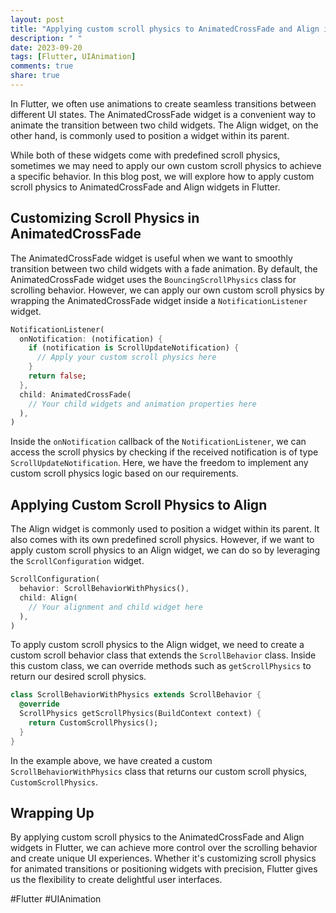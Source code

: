 ```yaml
---
layout: post
title: "Applying custom scroll physics to AnimatedCrossFade and Align in Flutter"
description: " "
date: 2023-09-20
tags: [Flutter, UIAnimation]
comments: true
share: true
---
```


In Flutter, we often use animations to create seamless transitions between different UI states. The AnimatedCrossFade widget is a convenient way to animate the transition between two child widgets. The Align widget, on the other hand, is commonly used to position a widget within its parent.

While both of these widgets come with predefined scroll physics, sometimes we may need to apply our own custom scroll physics to achieve a specific behavior. In this blog post, we will explore how to apply custom scroll physics to AnimatedCrossFade and Align widgets in Flutter.

## Customizing Scroll Physics in AnimatedCrossFade

The AnimatedCrossFade widget is useful when we want to smoothly transition between two child widgets with a fade animation. By default, the AnimatedCrossFade widget uses the `BouncingScrollPhysics` class for scrolling behavior. However, we can apply our own custom scroll physics by wrapping the AnimatedCrossFade widget inside a `NotificationListener` widget.

```dart
NotificationListener(
  onNotification: (notification) {
    if (notification is ScrollUpdateNotification) {
      // Apply your custom scroll physics here
    }
    return false;
  },
  child: AnimatedCrossFade(
    // Your child widgets and animation properties here
  ),
)
```

Inside the `onNotification` callback of the `NotificationListener`, we can access the scroll physics by checking if the received notification is of type `ScrollUpdateNotification`. Here, we have the freedom to implement any custom scroll physics logic based on our requirements.

## Applying Custom Scroll Physics to Align

The Align widget is commonly used to position a widget within its parent. It also comes with its own predefined scroll physics. However, if we want to apply custom scroll physics to an Align widget, we can do so by leveraging the `ScrollConfiguration` widget.

```dart
ScrollConfiguration(
  behavior: ScrollBehaviorWithPhysics(),
  child: Align(
    // Your alignment and child widget here
  ),
)
```

To apply custom scroll physics to the Align widget, we need to create a custom scroll behavior class that extends the `ScrollBehavior` class. Inside this custom class, we can override methods such as `getScrollPhysics` to return our desired scroll physics.

```dart
class ScrollBehaviorWithPhysics extends ScrollBehavior {
  @override
  ScrollPhysics getScrollPhysics(BuildContext context) {
    return CustomScrollPhysics();
  }
}
```

In the example above, we have created a custom `ScrollBehaviorWithPhysics` class that returns our custom scroll physics, `CustomScrollPhysics`.

## Wrapping Up

By applying custom scroll physics to the AnimatedCrossFade and Align widgets in Flutter, we can achieve more control over the scrolling behavior and create unique UI experiences. Whether it's customizing scroll physics for animated transitions or positioning widgets with precision, Flutter gives us the flexibility to create delightful user interfaces.

#Flutter #UIAnimation